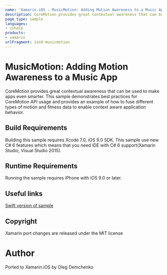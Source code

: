 ```yaml
---
name: 'Xamarin.iOS - MusicMotion: Adding Motion Awareness to a Music App'
description: CoreMotion provides great contextual awareness that can be used to make apps even smarter. This sample demonstrates best practices for CoreMotion...
page_type: sample
languages:
- csharp
products:
- xamarin
urlFragment: ios9-musicmotion
---
```

# MusicMotion: Adding Motion Awareness to a Music App

CoreMotion provides great contextual awareness that can be used to make apps even smarter. This sample demonstrates best practices for CoreMotion API usage and provides an example of how to fuse different types of motion and fitness data to enable context aware application behavior.

## Build Requirements

Building this sample requires Xcode 7.0, iOS 9.0 SDK. This sample use new C# 6 features which means that you need IDE with C# 6 support(Xamarin Studio, Visual Studio 2015).

## Runtime Requirements

Running the sample requires iPhone with iOS 9.0 or later.

## Useful links

[Swift version of sample](https://developer.apple.com/library/prerelease/ios/samplecode/MusicMotion/Introduction/Intro.html#//apple_ref/doc/uid/TP40016160)

## Copyright

Xamarin port changes are released under the MIT license

# Author

Ported to Xamarin.iOS by Oleg Demchenko
